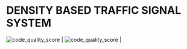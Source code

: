 # DENSITY BASED TRAFFIC SIGNAL SYSTEM



 ![code_quality_score](https://api.codiga.io/project/31597/score/svg) | ![code_quality_score](https://api.codiga.io/project/31597/status/svg) |



